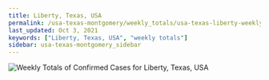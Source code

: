 ```yaml
---
title: Liberty, Texas, USA
permalink: /usa-texas-montgomery/weekly_totals/usa-texas-liberty-weekly_totals.html
last_updated: Oct 3, 2021
keywords: ["Liberty, Texas, USA", "weekly totals"]
sidebar: usa-texas-montgomery_sidebar
---
```


![Weekly Totals of Confirmed Cases for Liberty, Texas, USA](/covid_tracker/images/graphs/usa-texas-liberty-weekly_totals_graph.png)
